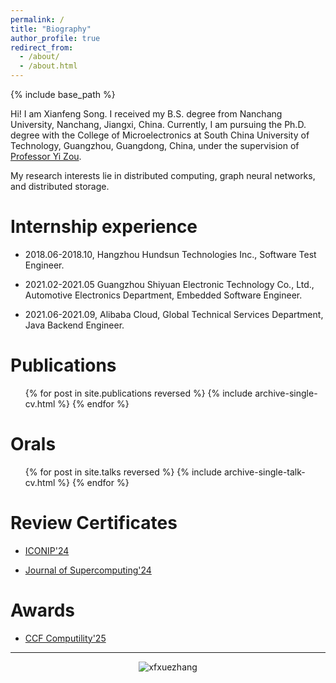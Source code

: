```yaml
---
permalink: /
title: "Biography"
author_profile: true
redirect_from: 
  - /about/
  - /about.html
---
```


{% include base_path %}


Hi! I am Xianfeng Song. I received my B.S. degree from Nanchang University, Nanchang, Jiangxi, China. Currently, I am pursuing the Ph.D. degree with the College of Microelectronics at South China University of Technology, Guangzhou, Guangdong, China, under the supervision of [Professor Yi Zou](https://scholar.google.com/citations?user=WGf69oIAAAAJ&hl=zh-CN). 

My research interests lie in distributed computing, graph neural networks, and distributed storage.


Internship experience
======
* 2018.06-2018.10, Hangzhou Hundsun Technologies Inc., Software Test Engineer.

* 2021.02-2021.05 Guangzhou Shiyuan Electronic Technology Co., Ltd., Automotive Electronics Department, Embedded Software  Engineer.

* 2021.06-2021.09, Alibaba Cloud, Global Technical Services Department, Java Backend Engineer.


Publications
======
  <ul>{% for post in site.publications reversed %}
    {% include archive-single-cv.html %}
  {% endfor %}</ul>
  
Orals
======
  <ul>{% for post in site.talks reversed %}
    {% include archive-single-talk-cv.html  %}
  {% endfor %}</ul>


Review Certificates
======
- [ICONIP'24](https://github.com/songxf1024/songxf1024.github.io/blob/main/files/Review%20Certificate.pdf)

- [Journal of Supercomputing'24](https://github.com/songxf1024/songxf1024.github.io/blob/main/files/Journal_of_Supercomputing_25.pdf)


Awards
======
- [CCF Computility'25](https://github.com/songxf1024/songxf1024.github.io/blob/main/files/awards/CCF%20Computility2025.pdf)

---

<div style="display: flex; justify-content: center; align-items: center;">
    <img src="https://count.getloli.com/@songxf1024" alt="xfxuezhang" /> 
</div>

